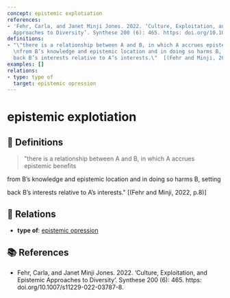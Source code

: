 ```yaml
---
concept: epistemic explotiation
references:
- 'Fehr, Carla, and Janet Minji Jones. 2022. ‘Culture, Exploitation, and Epistemic
  Approaches to Diversity’. Synthese 200 (6): 465. https: doi.org/10.1007/s11229-022-03787-8.'
definitions:
- "\"there is a relationship between A and B, in which A accrues epistemic benefits\r\
  \nfrom B’s knowledge and epistemic location and in doing so harms B, setting\r\n\
  back B’s interests relative to A’s interests.\"  [(Fehr and Minji, 2022, p.8)]"
examples: []
relations:
- type: type of
  target: epistemic opression
---
```


# epistemic explotiation

## 📖 Definitions

> "there is a relationship between A and B, in which A accrues epistemic benefits
from B’s knowledge and epistemic location and in doing so harms B, setting
back B’s interests relative to A’s interests."  [(Fehr and Minji, 2022, p.8)]

## 🔗 Relations

- **type of**: [epistemic opression](./epistemic-opression.md)

## 📚 References

- Fehr, Carla, and Janet Minji Jones. 2022. ‘Culture, Exploitation, and Epistemic Approaches to Diversity’. Synthese 200 (6): 465. https: doi.org/10.1007/s11229-022-03787-8.
